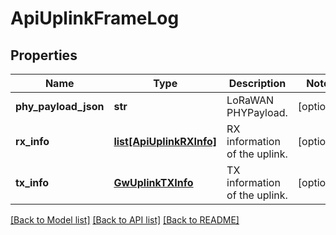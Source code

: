 # ApiUplinkFrameLog

## Properties
Name | Type | Description | Notes
------------ | ------------- | ------------- | -------------
**phy_payload_json** | **str** | LoRaWAN PHYPayload. | [optional] 
**rx_info** | [**list[ApiUplinkRXInfo]**](ApiUplinkRXInfo.md) | RX information of the uplink. | [optional] 
**tx_info** | [**GwUplinkTXInfo**](GwUplinkTXInfo.md) | TX information of the uplink. | [optional] 

[[Back to Model list]](../README.md#documentation-for-models) [[Back to API list]](../README.md#documentation-for-api-endpoints) [[Back to README]](../README.md)


